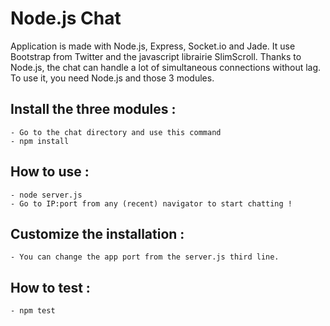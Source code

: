 Node.js Chat
===

Application is made with Node.js, Express, Socket.io and Jade.
It use Bootstrap from Twitter and the javascript librairie SlimScroll.
Thanks to Node.js, the chat can handle a lot of simultaneous connections without lag.
To use it, you need Node.js and those 3 modules.

## Install the three modules :

	- Go to the chat directory and use this command
	- npm install 


## How to use :

	- node server.js
	- Go to IP:port from any (recent) navigator to start chatting !

## Customize the installation :

	- You can change the app port from the server.js third line.

## How to test :
	- npm test
